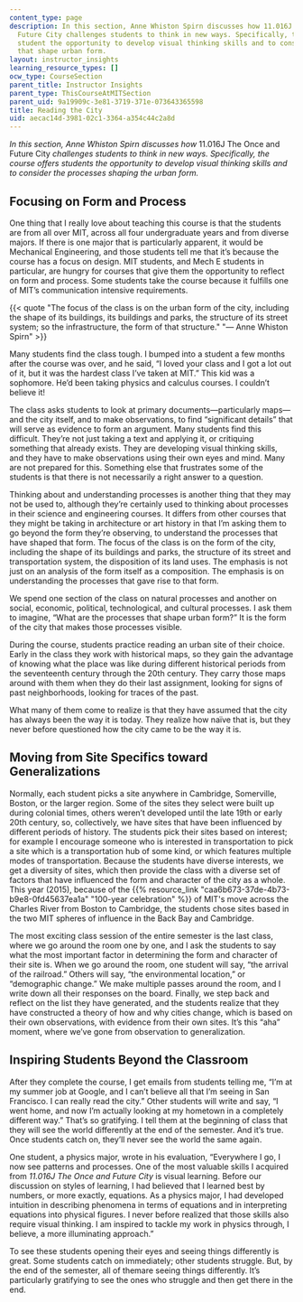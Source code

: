 ```yaml
---
content_type: page
description: In this section, Anne Whiston Spirn discusses how 11.016J The Once and
  Future City challenges students to think in new ways. Specifically, the course offers
  student the opportunity to develop visual thinking skills and to consider the processes
  that shape urban form.
layout: instructor_insights
learning_resource_types: []
ocw_type: CourseSection
parent_title: Instructor Insights
parent_type: ThisCourseAtMITSection
parent_uid: 9a19909c-3e81-3719-371e-073643365598
title: Reading the City
uid: aecac14d-3981-02c1-3364-a354c44c2a8d
---
```


_In this section, Anne Whiston Spirn discusses how_ 11.016J The Once and Future City _challenges students to think in new ways. Specifically, the course offers students the opportunity to develop visual thinking skills and to consider the processes shaping the urban form._

Focusing on Form and Process
----------------------------

One thing that I really love about teaching this course is that the students are from all over MIT, across all four undergraduate years and from diverse majors. If there is one major that is particularly apparent, it would be Mechanical Engineering, and those students tell me that it’s because the course has a focus on design. MIT students, and Mech E students in particular, are hungry for courses that give them the opportunity to reflect on form and process. Some students take the course because it fulfills one of MIT’s communication intensive requirements.

{{< quote "The focus of the class is on the urban form of the city, including the shape of its buildings, its buildings and parks, the structure of its street system; so the infrastructure, the form of that structure." "— Anne Whiston Spirn" >}}

Many students find the class tough. I bumped into a student a few months after the course was over, and he said, “I loved your class and I got a lot out of it, but it was the hardest class I’ve taken at MIT.” This kid was a sophomore. He’d been taking physics and calculus courses. I couldn’t believe it!

The class asks students to look at primary documents—particularly maps—and the city itself, and to make observations, to find “significant details” that will serve as evidence to form an argument. Many students find this difficult. They’re not just taking a text and applying it, or critiquing something that already exists. They are developing visual thinking skills, and they have to make observations using their own eyes and mind. Many are not prepared for this. Something else that frustrates some of the students is that there is not necessarily a right answer to a question.

Thinking about and understanding processes is another thing that they may not be used to, although they’re certainly used to thinking about processes in their science and engineering courses. It differs from other courses that they might be taking in architecture or art history in that I’m asking them to go beyond the form they’re observing, to understand the processes that have shaped that form. The focus of the class is on the form of the city, including the shape of its buildings and parks, the structure of its street and transportation system, the disposition of its land uses. The emphasis is not just on an analysis of the form itself as a composition. The emphasis is on understanding the processes that gave rise to that form.

We spend one section of the class on natural processes and another on social, economic, political, technological, and cultural processes. I ask them to imagine, “What are the processes that shape urban form?” It is the form of the city that makes those processes visible.

During the course, students practice reading an urban site of their choice. Early in the class they work with historical maps, so they gain the advantage of knowing what the place was like during different historical periods from the seventeenth century through the 20th century. They carry those maps around with them when they do their last assignment, looking for signs of past neighborhoods, looking for traces of the past.

What many of them come to realize is that they have assumed that the city has always been the way it is today. They realize how naïve that is, but they never before questioned how the city came to be the way it is.

Moving from Site Specifics toward Generalizations
-------------------------------------------------

Normally, each student picks a site anywhere in Cambridge, Somerville, Boston, or the larger region. Some of the sites they select were built up during colonial times, others weren’t developed until the late 19th or early 20th century, so, collectively, we have sites that have been influenced by different periods of history. The students pick their sites based on interest; for example I encourage someone who is interested in transportation to pick a site which is a transportation hub of some kind, or which features multiple modes of transportation. Because the students have diverse interests, we get a diversity of sites, which then provide the class with a diverse set of factors that have influenced the form and character of the city as a whole. This year (2015), because of the {{% resource_link "caa6b673-37de-4b73-b9e8-0fd45637ea1a" "100-year celebration" %}} of MIT's move across the Charles River from Boston to Cambridge, the students chose sites based in the two MIT spheres of influence in the Back Bay and Cambridge.

The most exciting class session of the entire semester is the last class, where we go around the room one by one, and I ask the students to say what the most important factor in determining the form and character of their site is. When we go around the room, one student will say, “the arrival of the railroad.” Others will say, “the environmental location,” or “demographic change.” We make multiple passes around the room, and I write down all their responses on the board. Finally, we step back and reflect on the list they have generated, and the students realize that they have constructed a theory of how and why cities change, which is based on their own observations, with evidence from their own sites. It’s this “aha” moment, where we’ve gone from observation to generalization.

Inspiring Students Beyond the Classroom
---------------------------------------

After they complete the course, I get emails from students telling me, “I’m at my summer job at Google, and I can’t believe all that I’m seeing in San Francisco. I can really read the city.” Other students will write and say, “I went home, and now I’m actually looking at my hometown in a completely different way.” That’s so gratifying. I tell them at the beginning of class that they will see the world differently at the end of the semester. And it’s true. Once students catch on, they’ll never see the world the same again.

One student, a physics major, wrote in his evaluation, “Everywhere I go, I now see patterns and processes. One of the most valuable skills I acquired from _11.016J The Once and Future City_ is visual learning. Before our discussion on styles of learning, I had believed that I learned best by numbers, or more exactly, equations. As a physics major, I had developed intuition in describing phenomena in terms of equations and in interpreting equations into physical figures. I never before realized that those skills also require visual thinking. I am inspired to tackle my work in physics through, I believe, a more illuminating approach.”

To see these students opening their eyes and seeing things differently is great. Some students catch on immediately; other students struggle. But, by the end of the semester, all of themare seeing things differently. It’s particularly gratifying to see the ones who struggle and then get there in the end.